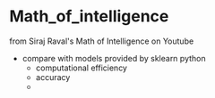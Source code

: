# Math_of_intelligence
from Siraj Raval's Math of Intelligence on Youtube 

- compare with models provided by sklearn python
  - computational efficiency 
  - accuracy 
  - 
